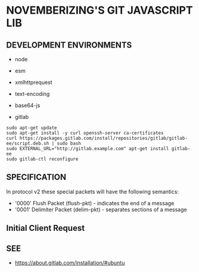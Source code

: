 # NOVEMBERIZING'S GIT JAVASCRIPT LIB

## DEVELOPMENT ENVIRONMENTS

 - node

  - esm
  - xmlhttprequest
  - text-encoding
  - base64-js
  
 - gitlab

```
sudo apt-get update
sudo apt-get install -y curl openssh-server ca-certificates
curl https://packages.gitlab.com/install/repositories/gitlab/gitlab-ee/script.deb.sh | sudo bash
sudo EXTERNAL_URL="http://gitlab.example.com" apt-get install gitlab-ee
sudo gitlab-ctl reconfigure
```

## SPECIFICATION

In protocol v2 these special packets will have the following semantics:

 - '0000' Flush Packet (flush-pkt) - indicates the end of a message
 - '0001' Delimiter Packet (delim-pkt) - separates sections of a message

 Initial Client Request
------------------------
 
## SEE

 - https://about.gitlab.com/installation/#ubuntu
 
